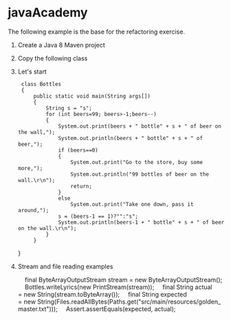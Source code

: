 # javaAcademy

The following example is the base for the refactoring exercise. 

1. Create a Java 8 Maven project
2. Copy the following class
3. Let's start  

        class Bottles
        {    
            public static void main(String args[])
            {
                String s = "s";
                for (int beers=99; beers>-1;beers--)
                {
                    System.out.print(beers + " bottle" + s + " of beer on the wall,");
                    System.out.println(beers + " bottle" + s + " of beer,");
                    if (beers==0)
                    {
                        System.out.print("Go to the store, buy some more,");
                        System.out.println("99 bottles of beer on the wall.\r\n");
                        return;
                    }
                    else
                        System.out.print("Take one down, pass it around,");
                    s = (beers-1 == 1)?"":"s";
                    System.out.println(beers-1 + " bottle" + s + " of beer on the wall.\r\n");
                }
            }
	}

4. Stream and file reading examples

	    final ByteArrayOutputStream stream = new ByteArrayOutputStream();
	    Bottles.writeLyrics(new PrintStream(stream));
	    final String actual = new String(stream.toByteArray());
	    final String expected = new String(Files.readAllBytes(Paths.get("src/main/resources/golden_master.txt")));
	    Assert.assertEquals(expected, actual);